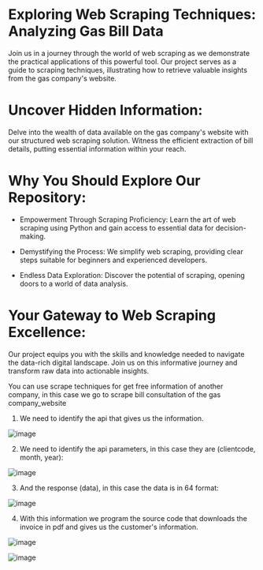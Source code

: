 # Exploring Web Scraping Techniques: Analyzing Gas Bill Data

Join us in a journey through the world of web scraping as we demonstrate the practical applications of this powerful tool. Our project serves as a guide to scraping techniques, illustrating how to retrieve valuable insights from the gas company's website.

# Uncover Hidden Information:

Delve into the wealth of data available on the gas company's website with our structured web scraping solution. Witness the efficient extraction of bill details, putting essential information within your reach.

# Why You Should Explore Our Repository:

* Empowerment Through Scraping Proficiency: Learn the art of web scraping using Python and gain access to essential data for decision-making.

* Demystifying the Process: We simplify web scraping, providing clear steps suitable for beginners and experienced developers.

* Endless Data Exploration: Discover the potential of scraping, opening doors to a world of data analysis.

# Your Gateway to Web Scraping Excellence:

Our project equips you with the skills and knowledge needed to navigate the data-rich digital landscape. Join us on this informative journey and transform raw data into actionable insights.

You can use scrape techniques for get free information of another company, in this case we go to scrape bill consultation of the gas company_website

1) We need to identify the api that gives us the information.

![image](https://user-images.githubusercontent.com/31372472/204886870-0ea4285e-50b1-43de-b177-04c1b09b61a7.png)



2) We need to identify the api parameters, in this case they are (clientcode, month, year): 

![image](https://user-images.githubusercontent.com/31372472/204892031-ff49d7da-8e9a-460d-afbe-64340879e462.png)



3) And the response (data), in this case the data is in 64 format:

![image](https://user-images.githubusercontent.com/31372472/204888132-cd5faff8-d55d-4847-9c5e-d6ab6341e813.png)



4) With this information we program the source code that downloads the invoice in pdf and gives us the customer's information.

![image](https://user-images.githubusercontent.com/31372472/204891770-c8add572-51c1-40e6-9a90-06b8f74ea6ca.png)

![image](https://user-images.githubusercontent.com/31372472/204891839-9bb63d16-a5a0-4df0-b472-0cfe09850dca.png)

